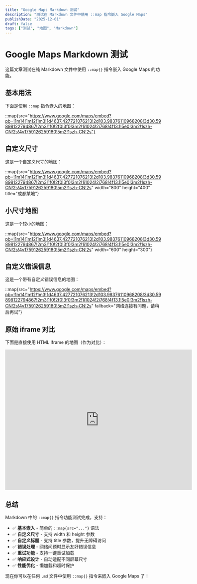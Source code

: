 ```yaml
---
title: "Google Maps Markdown 测试"
description: "测试在 Markdown 文件中使用 ::map 指令嵌入 Google Maps"
publishDate: "2025-12-01"
draft: false
tags: ["测试", "地图", "Markdown"]
---
```


# Google Maps Markdown 测试

这篇文章测试在纯 Markdown 文件中使用 `::map{}` 指令嵌入 Google Maps 的功能。

## 基本用法

下面是使用 `::map` 指令嵌入的地图：

::map{src="https://www.google.com/maps/embed?pb=!1m14!1m12!1m3!1d4637.427721076213!2d103.98376110968208!3d30.59898122794867!2m3!1f0!2f0!3f0!3m2!1i1024!2i768!4f13.1!5e0!3m2!1szh-CN!2s!4v1759126259180!5m2!1szh-CN!2s"}

## 自定义尺寸

这是一个自定义尺寸的地图：

::map{src="https://www.google.com/maps/embed?pb=!1m14!1m12!1m3!1d4637.427721076213!2d103.98376110968208!3d30.59898122794867!2m3!1f0!2f0!3f0!3m2!1i1024!2i768!4f13.1!5e0!3m2!1szh-CN!2s!4v1759126259180!5m2!1szh-CN!2s" width="800" height="400" title="成都某地"}

## 小尺寸地图

这是一个较小的地图：

::map{src="https://www.google.com/maps/embed?pb=!1m14!1m12!1m3!1d4637.427721076213!2d103.98376110968208!3d30.59898122794867!2m3!1f0!2f0!3f0!3m2!1i1024!2i768!4f13.1!5e0!3m2!1szh-CN!2s!4v1759126259180!5m2!1szh-CN!2s" width="600" height="300"}

## 自定义错误信息

这是一个带有自定义错误信息的地图：

::map{src="https://www.google.com/maps/embed?pb=!1m14!1m12!1m3!1d4637.427721076213!2d103.98376110968208!3d30.59898122794867!2m3!1f0!2f0!3f0!3m2!1i1024!2i768!4f13.1!5e0!3m2!1szh-CN!2s!4v1759126259180!5m2!1szh-CN!2s" fallback="网络连接有问题，请稍后再试"}

## 原始 iframe 对比

下面是直接使用 HTML iframe 的地图（作为对比）：

<iframe src="https://www.google.com/maps/embed?pb=!1m14!1m12!1m3!1d4637.427721076213!2d103.98376110968208!3d30.59898122794867!2m3!1f0!2f0!3f0!3m2!1i1024!2i768!4f13.1!5e0!3m2!1szh-CN!2s!4v1759126259180!5m2!1szh-CN!2s" width="600" height="450" style="border:0;" allowfullscreen="" loading="lazy" referrerpolicy="no-referrer-when-downgrade"></iframe>

## 总结

Markdown 中的 `::map{}` 指令功能测试完成，支持：

- ✅ **基本嵌入** - 简单的 `::map{src="..."}` 语法
- ✅ **自定义尺寸** - 支持 width 和 height 参数
- ✅ **自定义标题** - 支持 title 参数，提升无障碍访问
- ✅ **错误处理** - 网络问题时显示友好错误信息
- ✅ **重试功能** - 支持一键重试加载
- ✅ **响应式设计** - 自动适配不同屏幕尺寸
- ✅ **性能优化** - 懒加载和超时保护

现在你可以在任何 `.md` 文件中使用 `::map{}` 指令来嵌入 Google Maps 了！
